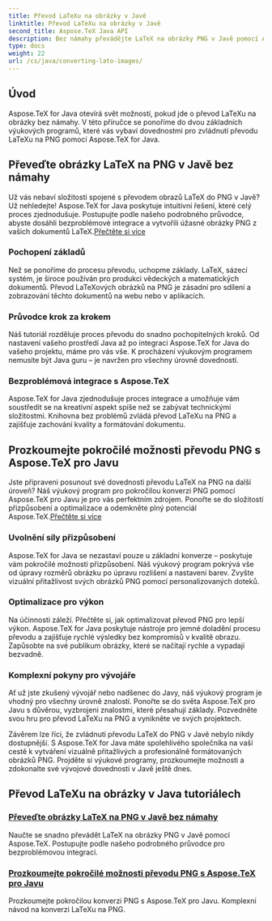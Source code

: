 ```yaml
---
title: Převod LaTeXu na obrázky v Javě
linktitle: Převod LaTeXu na obrázky v Javě
second_title: Aspose.TeX Java API
description: Bez námahy převádějte LaTeX na obrázky PNG v Javě pomocí Aspose.TeX. Prozkoumejte pokročilé možnosti v našich komplexních výukových programech pro bezproblémovou integraci.
type: docs
weight: 22
url: /cs/java/converting-lato-images/
---
```


## Úvod

Aspose.TeX for Java otevírá svět možností, pokud jde o převod LaTeXu na obrázky bez námahy. V této příručce se ponoříme do dvou základních výukových programů, které vás vybaví dovednostmi pro zvládnutí převodu LaTeXu na PNG pomocí Aspose.TeX for Java.

## Převeďte obrázky LaTeX na PNG v Javě bez námahy

Už vás nebaví složitosti spojené s převodem obrazů LaTeX do PNG v Javě? Už nehledejte! Aspose.TeX for Java poskytuje intuitivní řešení, které celý proces zjednodušuje. Postupujte podle našeho podrobného průvodce, abyste dosáhli bezproblémové integrace a vytvořili úžasné obrázky PNG z vašich dokumentů LaTeX.[Přečtěte si více](./png-conversion/)

### Pochopení základů

Než se ponoříme do procesu převodu, uchopme základy. LaTeX, sázecí systém, je široce používán pro produkci vědeckých a matematických dokumentů. Převod LaTeXových obrázků na PNG je zásadní pro sdílení a zobrazování těchto dokumentů na webu nebo v aplikacích.

### Průvodce krok za krokem

Náš tutoriál rozděluje proces převodu do snadno pochopitelných kroků. Od nastavení vašeho prostředí Java až po integraci Aspose.TeX for Java do vašeho projektu, máme pro vás vše. K procházení výukovým programem nemusíte být Java guru – je navržen pro všechny úrovně dovedností.

### Bezproblémová integrace s Aspose.TeX

Aspose.TeX for Java zjednodušuje proces integrace a umožňuje vám soustředit se na kreativní aspekt spíše než se zabývat technickými složitostmi. Knihovna bez problémů zvládá převod LaTeXu na PNG a zajišťuje zachování kvality a formátování dokumentu.

## Prozkoumejte pokročilé možnosti převodu PNG s Aspose.TeX pro Javu

 Jste připraveni posunout své dovednosti převodu LaTeX na PNG na další úroveň? Náš výukový program pro pokročilou konverzi PNG pomocí Aspose.TeX pro Javu je pro vás perfektním zdrojem. Ponořte se do složitostí přizpůsobení a optimalizace a odemkněte plný potenciál Aspose.TeX.[Přečtěte si více](./advanced-png-conversion/)

### Uvolnění síly přizpůsobení

Aspose.TeX for Java se nezastaví pouze u základní konverze – poskytuje vám pokročilé možnosti přizpůsobení. Náš výukový program pokrývá vše od úpravy rozměrů obrázku po úpravu rozlišení a nastavení barev. Zvyšte vizuální přitažlivost svých obrázků PNG pomocí personalizovaných doteků.

### Optimalizace pro výkon

Na účinnosti záleží. Přečtěte si, jak optimalizovat převod PNG pro lepší výkon. Aspose.TeX for Java poskytuje nástroje pro jemné doladění procesu převodu a zajišťuje rychlé výsledky bez kompromisů v kvalitě obrazu. Zapůsobte na své publikum obrázky, které se načítají rychle a vypadají bezvadně.

### Komplexní pokyny pro vývojáře

Ať už jste zkušený vývojář nebo nadšenec do Javy, náš výukový program je vhodný pro všechny úrovně znalostí. Ponořte se do světa Aspose.TeX pro Javu s důvěrou, vyzbrojeni znalostmi, které přesahují základy. Pozvedněte svou hru pro převod LaTeXu na PNG a vynikněte ve svých projektech.

Závěrem lze říci, že zvládnutí převodu LaTeX do PNG v Javě nebylo nikdy dostupnější. S Aspose.TeX for Java máte spolehlivého společníka na vaší cestě k vytváření vizuálně přitažlivých a profesionálně formátovaných obrázků PNG. Projděte si výukové programy, prozkoumejte možnosti a zdokonalte své vývojové dovednosti v Javě ještě dnes.
## Převod LaTeXu na obrázky v Java tutoriálech
### [Převeďte obrázky LaTeX na PNG v Javě bez námahy](./png-conversion/)
Naučte se snadno převádět LaTeX na obrázky PNG v Javě pomocí Aspose.TeX. Postupujte podle našeho podrobného průvodce pro bezproblémovou integraci.
### [Prozkoumejte pokročilé možnosti převodu PNG s Aspose.TeX pro Javu](./advanced-png-conversion/)
Prozkoumejte pokročilou konverzi PNG s Aspose.TeX pro Javu. Komplexní návod na konverzi LaTeXu na PNG.